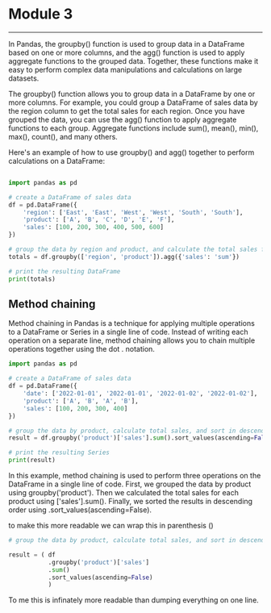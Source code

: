 # Module 3
----

In Pandas, the groupby() function is used to group data in a DataFrame based on one or more columns, and the agg() function is used to apply aggregate functions to the grouped data. Together, these functions make it easy to perform complex data manipulations and calculations on large datasets.

The groupby() function allows you to group data in a DataFrame by one or more columns. For example, you could group a DataFrame of sales data by the region column to get the total sales for each region. Once you have grouped the data, you can use the agg() function to apply aggregate functions to each group. Aggregate functions include sum(), mean(), min(), max(), count(), and many others.

Here's an example of how to use groupby() and agg() together to perform calculations on a DataFrame:

```python

import pandas as pd

# create a DataFrame of sales data
df = pd.DataFrame({
    'region': ['East', 'East', 'West', 'West', 'South', 'South'],
    'product': ['A', 'B', 'C', 'D', 'E', 'F'],
    'sales': [100, 200, 300, 400, 500, 600]
})

# group the data by region and product, and calculate the total sales for each group
totals = df.groupby(['region', 'product']).agg({'sales': 'sum'})

# print the resulting DataFrame
print(totals)

```

## Method chaining 

Method chaining in Pandas is a technique for applying multiple operations to a DataFrame or Series in a single line of code. Instead of writing each operation on a separate line, method chaining allows you to chain multiple operations together using the dot . notation.

```python
import pandas as pd

# create a DataFrame of sales data
df = pd.DataFrame({
    'date': ['2022-01-01', '2022-01-01', '2022-01-02', '2022-01-02'],
    'product': ['A', 'B', 'A', 'B'],
    'sales': [100, 200, 300, 400]
})

# group the data by product, calculate total sales, and sort in descending order
result = df.groupby('product')['sales'].sum().sort_values(ascending=False)

# print the resulting Series
print(result)

```

In this example, method chaining is used to perform three operations on the DataFrame in a single line of code. First, we grouped the data by product using groupby('product'). Then we calculated the total sales for each product using ['sales'].sum(). Finally, we sorted the results in descending order using .sort_values(ascending=False).

to make this more readable we can wrap this in parenthesis ()

```python
# group the data by product, calculate total sales, and sort in descending order

result = ( df
           .groupby('product')['sales']
           .sum()
           .sort_values(ascending=False)
           )
```

To me this is infinately more readable than dumping everything on one line. 

```
